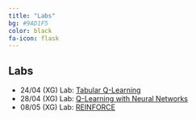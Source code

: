 ```yaml
---
title: "Labs"
bg: #9AD1F5
color: black
fa-icon: flask
---
```


## Labs

* 24/04 (XG) Lab: [Tabular Q-Learning][Lab-TabQ]
* 28/04 (XG) Lab: [Q-Learning with Neural Networks][Lab-QNN]
* 08/05 (XG) Lab: [REINFORCE][Lab-REINFORCE]

[Lab-TabQ]:https://github.com/telecombcn-dl/mrl-2020/blob/gh-pages/labs/mrl_2020_02_qlearn_tabular_todo.ipynb
[Lab-QNN]:https://github.com/telecombcn-dl/mrl-2020/blob/gh-pages/labs/mrl_2020_05_qlearn_nn_todo.ipynb
[Lab-REINFORCE]:https://github.com/telecombcn-dl/mrl-2020/blob/gh-pages/labs/mrl_2020_07_reinforce_todo.ipynb
